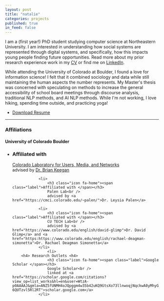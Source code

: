 ```yaml
---
layout: post
title: "natalie"
categories: projects
published: true
in_feed: false
---
```

I am a (first year!) PhD student studying computer science at Northeastern University. I am interested in understanding how social systems are represented through digital systems, and specifically, how this impacts young people finding future opportunities. Read more about my prior research experience work in my [CV](https://drive.google.com/file/d/1s7O6hNLyUA9vis3M58tvVzdTR4himDYX/view?usp=sharing) or find me on [LinkedIn](https://www.linkedin.com/in/natalie-rm-castro?utm_source=share&utm_campaign=share_via&utm_content=profile&utm_medium=ios_app).


While attending the University of Colorado at Boulder, I found a love for information science! I felt that it combined sociology and data while still maintaining the human aspects the number represents. My Master's thesis was concerned with speculating on methods to increase the general accessibility of school board meetings through discourse analysis, traditional NLP methods, and AI NLP methods. While I'm not working, I love hiking, spending time outside, and practicing yoga!
 <section>
<ul class="actions">
		<li><a href="https://drive.google.com/uc?export-download&id=1s7O6hNLyUA9vis3M58tvVzdTR4himDYX" class="buttonprimary icon fa-download">Download Resume</a></li>
	</ul>
 </section>



---

<div class="col-4 col-12-small">
	<h3> Affiliations</h3>
	<h4> University of Colorado Boulder </h4>
			<ul class="labeled-icons">
				<li>
					<h3 class="icon fa-home"><span class="label">Affiliated with </span></h3>
					<a href="https://columnlab.github.io/">Colorado Laboratory for Users, Media, and Networks</a><br />
					advised by <a href="https://www.brianckeegan.com/">Dr. Brian Keegan</a>
				</li>
    					
				<li>
					<h3 class="icon fa-home"><span class="label">Affiliated with </span></h3>
					Palen Lab<br />
					advised by <a href="https://cmci.colorado.edu/~palen/">Dr. Leysia Palen</a>
					
				<li>
					<h3 class="icon fa-home"><span class="label">Affiliated with </span></h3>
					CU TECH Lab<br />
					advised by <a href="https://www.colorado.edu/english/david-glimp">Dr. David Glimp</a> and <a href="https:https://www.colorado.edu/english/rachael-deagman-simonetta">Dr. Rachael Deagman Simonetta</a>
				</li>
    				<li>
		<h4> Research Outlets <h4>
					<h3 class="icon fa-home"><span class="label">Google Scholar </span></h3>
					Google Scholar<br />
					linked at <a href="https://scholar.google.com/citations?view_op=list_works&hl=en&user=WtzA-p0AAAAJ&gmla=ANZ5fUNMH4oJQpggm4w35b42uKQ9GtsXo73llnwoqjNqckwA0yMhyGVTV8sBgb_bw81xINuwW_pg2ymyYgFSSM5Y4T8JakkE_uqbSB-6QUTzvl5Rl2RT">scholar.google.com</a>
				</li>
	
